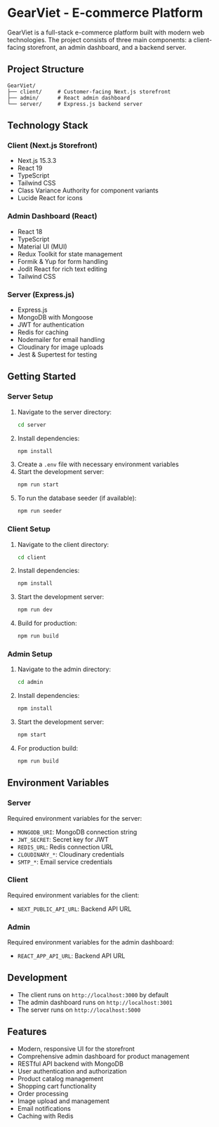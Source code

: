 # GearViet - E-commerce Platform

GearViet is a full-stack e-commerce platform built with modern web technologies. The project consists of three main components: a client-facing storefront, an admin dashboard, and a backend server.

## Project Structure

```
GearViet/
├── client/     # Customer-facing Next.js storefront
├── admin/      # React admin dashboard
└── server/     # Express.js backend server
```

## Technology Stack

### Client (Next.js Storefront)
- Next.js 15.3.3
- React 19
- TypeScript
- Tailwind CSS
- Class Variance Authority for component variants
- Lucide React for icons

### Admin Dashboard (React)
- React 18
- TypeScript
- Material UI (MUI)
- Redux Toolkit for state management
- Formik & Yup for form handling
- Jodit React for rich text editing
- Tailwind CSS

### Server (Express.js)
- Express.js
- MongoDB with Mongoose
- JWT for authentication
- Redis for caching
- Nodemailer for email handling
- Cloudinary for image uploads
- Jest & Supertest for testing

## Getting Started

### Server Setup
1. Navigate to the server directory:
   ```bash
   cd server
   ```
2. Install dependencies:
   ```bash
   npm install
   ```
3. Create a `.env` file with necessary environment variables
4. Start the development server:
   ```bash
   npm run start
   ```
5. To run the database seeder (if available):
   ```bash
   npm run seeder
   ```

### Client Setup
1. Navigate to the client directory:
   ```bash
   cd client
   ```
2. Install dependencies:
   ```bash
   npm install
   ```
3. Start the development server:
   ```bash
   npm run dev
   ```
4. Build for production:
   ```bash
   npm run build
   ```

### Admin Setup
1. Navigate to the admin directory:
   ```bash
   cd admin
   ```
2. Install dependencies:
   ```bash
   npm install
   ```
3. Start the development server:
   ```bash
   npm start
   ```
4. For production build:
   ```bash
   npm run build
   ```

## Environment Variables

### Server
Required environment variables for the server:
- `MONGODB_URI`: MongoDB connection string
- `JWT_SECRET`: Secret key for JWT
- `REDIS_URL`: Redis connection URL
- `CLOUDINARY_*`: Cloudinary credentials
- `SMTP_*`: Email service credentials

### Client
Required environment variables for the client:
- `NEXT_PUBLIC_API_URL`: Backend API URL

### Admin
Required environment variables for the admin dashboard:
- `REACT_APP_API_URL`: Backend API URL

## Development

- The client runs on `http://localhost:3000` by default
- The admin dashboard runs on `http://localhost:3001`
- The server runs on `http://localhost:5000`

## Features

- Modern, responsive UI for the storefront
- Comprehensive admin dashboard for product management
- RESTful API backend with MongoDB
- User authentication and authorization
- Product catalog management
- Shopping cart functionality
- Order processing
- Image upload and management
- Email notifications
- Caching with Redis